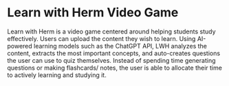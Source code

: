 # Learn with Herm Video Game

Learn with Herm is a video game centered around helping students study effectively. Users can upload the content they wish to learn. Using AI-powered learning models such as the ChatGPT API, LWH analyzes the content, extracts the most important concepts, and auto-creates questions the user can use to quiz themselves. Instead of spending time generating questions or making flashcards/ notes, the user is able to allocate their time to actively learning and studying it. 
